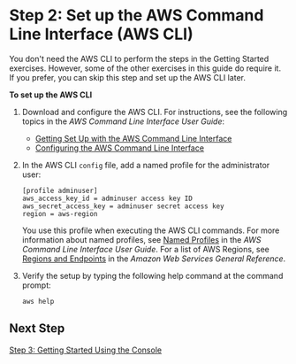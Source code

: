 # Step 2: Set up the AWS Command Line Interface \(AWS CLI\)<a name="setup-asc-awscli"></a>

You don't need the AWS CLI to perform the steps in the Getting Started exercises\. However, some of the other exercises in this guide do require it\. If you prefer, you can skip this step and set up the AWS CLI later\. 

**To set up the AWS CLI**

1. Download and configure the AWS CLI\. For instructions, see the following topics in the *AWS Command Line Interface User Guide*: 
   + [Getting Set Up with the AWS Command Line Interface](http://docs.aws.amazon.com/cli/latest/userguide/cli-chap-getting-set-up.html)
   + [Configuring the AWS Command Line Interface](http://docs.aws.amazon.com/cli/latest/userguide/cli-chap-getting-started.html)

1. In the AWS CLI `config` file, add a named profile for the administrator user: 

   ```
   [profile adminuser]
   aws_access_key_id = adminuser access key ID
   aws_secret_access_key = adminuser secret access key
   region = aws-region
   ```

   You use this profile when executing the AWS CLI commands\. For more information about named profiles, see [Named Profiles](http://docs.aws.amazon.com/cli/latest/userguide/cli-chap-getting-started.html#cli-multiple-profiles) in the *AWS Command Line Interface User Guide*\. For a list of AWS Regions, see [Regions and Endpoints](http://docs.aws.amazon.com/general/latest/gr/rande.html) in the *Amazon Web Services General Reference*\.

1. Verify the setup by typing the following help command at the command prompt: 

   ```
   aws help
   ```

## Next Step<a name="setting-up-asc-next-step-3"></a>

[Step 3: Getting Started Using the Console](getting-started-asc-console.md)